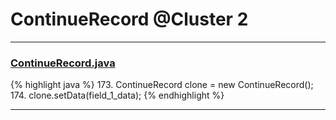 # ContinueRecord @Cluster 2

***

### [ContinueRecord.java](https://searchcode.com/codesearch/view/15642378/)
{% highlight java %}
173. ContinueRecord clone = new ContinueRecord();
174. clone.setData(field_1_data);
{% endhighlight %}

***

